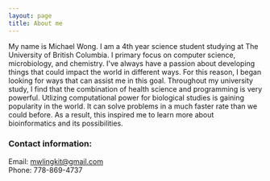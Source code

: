 ```yaml
---
layout: page
title: About me
---
```


My name is Michael Wong. I am a 4th year science student studying at The University of British Columbia. I primary focus on computer science, microbiology, and chemistry. I've always have a passion about developing things that could impact the world in different ways. For this reason, I began looking for ways that can assist me in this goal. Throughout my university study, I find that the combination of health science and programming is very powerful. Utlizing computational power for biological studies is gaining popularity in the world. It can solve problems in a much faster rate than we could before. As a result, this inspired me to learn more about bioinformatics and its possibilities. 

### Contact information:
Email: mwlingkit@gmail.com  
Phone: 778-869-4737